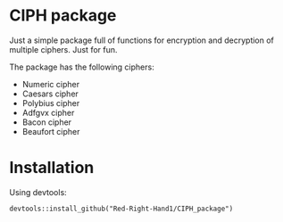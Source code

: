 # CIPH package
Just a simple package full of functions for encryption and decryption of multiple ciphers. Just for fun.

The package has the following ciphers:
- Numeric cipher
- Caesars cipher
- Polybius cipher
- Adfgvx cipher
- Bacon cipher
- Beaufort cipher

# Installation
Using devtools:
 
```
devtools::install_github("Red-Right-Hand1/CIPH_package")
```
